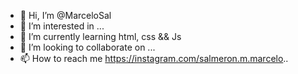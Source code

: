 - 👋 Hi, I’m @MarceloSal
- 👀 I’m interested in ...
- 🌱 I’m currently learning html, css && Js
- 💞️ I’m looking to collaborate on ...
- 📫 How to reach me https://instagram.com/salmeron.m.marcelo..

<!---
MarceloSal/MarceloSal is a ✨ special ✨ repository because its `README.md` (this file) appears on your GitHub profile.
You can click the Preview link to take a look at your changes.
--->
